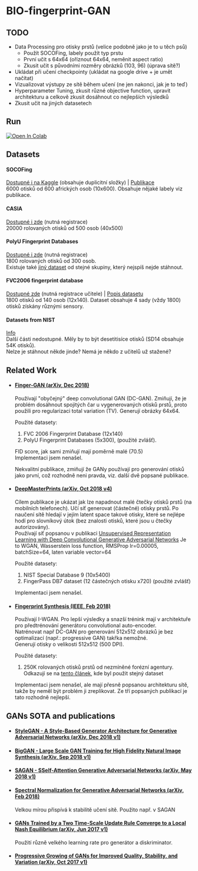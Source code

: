 # BIO-fingerprint-GAN

## TODO
* Data Processing pro otisky prstů (velice podobně jako je to u těch psů)
    * Použít SOCOFing, labely použít typ prstu
    * První učit s 64x64 (oříznout 64x64, neměnit aspect ratio)
    * Zkusit učit s původními rozměry obrázků (103, 96) (úprava sítě?)
* Ukládat při učení checkpointy (ukládat na google drive + je umět načítat)
* Vizualizovat výstupy ze sítě během učení (ne jen nakonci, jak je to teď)
* Hyperparameter Tuning, zkusit různé objective function, upravit architekturu a celkově zkusit dosáhnout co nejlepších výsledků
* Zkusit učit na jiných datasetech

## Run
[![Open In Colab](https://colab.research.google.com/assets/colab-badge.svg)](https://colab.research.google.com/github/Luksalos/BIO-fingerprint-GAN/blob/master/dog_generating_GAN.ipynb)

## Datasets

#### SOCOFing
[Dostupné i na Kaggle](https://www.kaggle.com/ruizgara/socofing) (obsahuje duplicitní složky) |
[Publikace](https://arxiv.org/pdf/1807.10609.pdf) \
6000 otisků od 600 afrických osob (10x600). Obsahuje nějaké labely viz publikace.

#### CASIA
[Dostupné i zde](http://www.idealtest.org/dbDetailForUser.do?id=7) (nutná registrace) \
20000 rolovaných otisků od 500 osob (40x500)

#### PolyU Fingerprint Databases
[Dostupné i zde](http://www4.comp.polyu.edu.hk/~csajaykr/fingerprint.htm) (nutná registrace) \
1800 rolovaných otisků od 300 osob. \
Existuje také [jiný dataset](http://www4.comp.polyu.edu.hk/~biometrics/HRF/HRF_old.htm) od stejné skupiny, který nejspíš nejde stáhnout.

#### FVC2006 fingerprint database
[Dostupné zde](http://atvs.ii.uam.es/atvs/fvc2006.html) (nutná registrace učitele) |
[Popis datasetu](http://bias.csr.unibo.it/fvc2006/databases.asp)  \
1800 otisků od 140 osob (12x140). Dataset obsahuje 4 sady (vždy 1800) otisků získány různými sensory.

#### Datasets from NIST
[Info](https://www.nist.gov/itl/iad/image-group/resources/biometric-special-databases-and-software) \
Další části nedostupné. Měly by to být desetitisíce otisků (SD14 obsahuje 54K otisků). \
Nelze je stáhnout někde jinde? Nemá je někdo z učitelů už stažené?  

## Related Work
* #### [Finger-GAN (arXiv, Dec 2018)](https://arxiv.org/abs/1812.10482)  
    Používají "obyčejný" deep convolutional GAN (DC-GAN). 
    Zmiňují, že je problém dosáhnout spojitých čar u vygenerovaných otisků prstů, proto
    použili pro regularizaci total variation (TV). 
    Generují obrázky 64x64.  
    
    Použité datasety:
    1. FVC 2006 Fingerprint Database (12x140)
    2. PolyU Fingerprint Databases (5x300), (použité zvlášť).  
    
    FID score, jak sami zmiňují mají poměrně malé (70.5)  
    Implementaci jsem nenašel.
    
    Nekvalitní publikace, zmiňují že GANy používají pro generování otisků jako první, 
    což rozhodně neni pravda, viz. další dvě popsané publikace.
    
* #### [DeepMasterPrints (arXiv, Oct 2018 v4)](https://arxiv.org/abs/1705.07386)  
    Cílem publikace je ukázat jak lze napadnout malé čtečky otisků prstů (na mobilních telefonech).
    Učí síť generovat (částečné) otisky prstů. Po naučení sítě hledají v jejím latent space takové otisky, které 
    se nejlépe hodí pro slovníkový útok (bez znalosti otisků, které jsou u čtečky autorizovány).  
    Používají síť popsanou v publikaci [Unsupervised Representation Learning with Deep Convolutional Generative Adversarial Networks](https://arxiv.org/abs/1511.06434)
    Je to WGAN, Wasserstein loss function, RMSProp lr=0.00005, batchSize=64, laten variable vector=64
    
    Použité datasety:
    1. NIST Special Database 9 (10x5400)  
    2. FingerPass DB7 dataset (12 částečných otisku x720) (použité zvlášť)  
    
     Implementaci jsem nenašel.
    
    
* #### [Fingerprint Synthesis (IEEE, Feb 2018)](https://ieeexplore.ieee.org/document/8411200)
    Používají I-WGAN. Pro lepší výsledky a snazší trénink mají v architektuře pro předtrénování generátoru convolutional auto-encoder.  
    Natrénovat např DC-GAN pro generování 512x512 obrázků je bez optimalizací (např.: progressive GAN) takřka nemožné.    
    Generují otisky o velikosti 512x512 (500 DPI). 
    
    Použité datasety:
    1. 250K rolovaných otisků prstů od nezmíněné forézní agentury. Odkazují se na [tento článek](https://ieeexplore.ieee.org/document/8272728), 
    kde byl použit stejný dataset
    
    Implementaci jsem nenašel, ale mají přesně popsanou architekturu sítě, takže by neměl být problém ji zreplikovat.
    Ze tří popsaných publikací je tato rozhodně nejlepší.


## GANs SOTA and publications
* #### [StyleGAN - A Style-Based Generator Architecture for Generative Adversarial Networks (arXiv, Dec 2018 v1)](https://arxiv.org/abs/1812.04948)

* #### [BigGAN - Large Scale GAN Training for High Fidelity Natural Image Synthesis (arXiv, Sep 2018 v1)](https://arxiv.org/abs/1809.11096)

* #### [SAGAN - SSelf-Attention Generative Adversarial Networks (arXiv, May 2018 v1)](https://arxiv.org/abs/1805.08318)
    
* #### [Spectral Normalization for Generative Adversarial Networks (arXiv, Feb 2018)](https://arxiv.org/abs/1802.05957)
    Velkou mírou přispívá k stabilitě učení sítě. Použito např. v SAGAN
* #### [GANs Trained by a Two Time-Scale Update Rule Converge to a Local Nash Equilibrium (arXiv, Jun 2017 v1)](https://arxiv.org/abs/1706.08500)
    Použití různě velkého learning rate pro generátor a diskriminator.

* #### [Progressive Growing of GANs for Improved Quality, Stability, and Variation (arXiv, Oct 2017 v1)](https://arxiv.org/abs/1710.10196)
